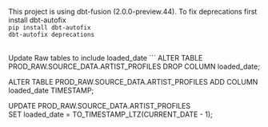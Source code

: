 This project is using dbt-fusion (2.0.0-preview.44). To fix deprecations first install dbt-autofix
<br>
`pip install dbt-autofix`
<br>
`dbt-autofix deprecations`

<br>
Update Raw tables to include loaded_date
```
ALTER TABLE PROD_RAW.SOURCE_DATA.ARTIST_PROFILES DROP COLUMN loaded_date;  

ALTER TABLE PROD_RAW.SOURCE_DATA.ARTIST_PROFILES
ADD COLUMN loaded_date TIMESTAMP;

UPDATE PROD_RAW.SOURCE_DATA.ARTIST_PROFILES  
SET loaded_date = TO_TIMESTAMP_LTZ(CURRENT_DATE - 1); 
```